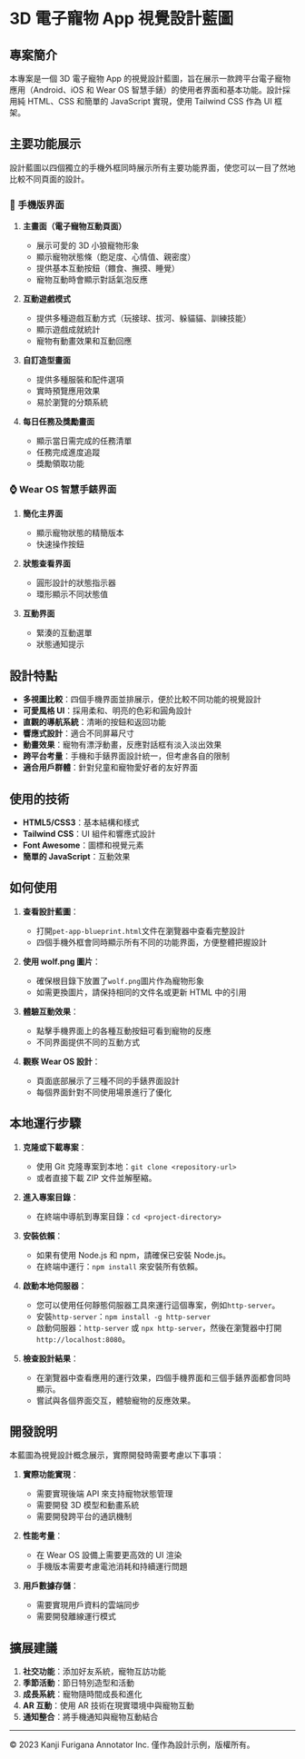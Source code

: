 # 3D 電子寵物 App 視覺設計藍圖

## 專案簡介

本專案是一個 3D 電子寵物 App 的視覺設計藍圖，旨在展示一款跨平台電子寵物應用（Android、iOS 和 Wear OS 智慧手錶）的使用者界面和基本功能。設計採用純 HTML、CSS 和簡單的 JavaScript 實現，使用 Tailwind CSS 作為 UI 框架。

## 主要功能展示

設計藍圖以四個獨立的手機外框同時展示所有主要功能界面，使您可以一目了然地比較不同頁面的設計。

### 📱 手機版界面

1. **主畫面（電子寵物互動頁面）**

   - 展示可愛的 3D 小狼寵物形象
   - 顯示寵物狀態條（飽足度、心情值、親密度）
   - 提供基本互動按鈕（餵食、撫摸、睡覺）
   - 寵物互動時會顯示對話氣泡反應

2. **互動遊戲模式**

   - 提供多種遊戲互動方式（玩接球、拔河、躲貓貓、訓練技能）
   - 顯示遊戲成就統計
   - 寵物有動畫效果和互動回應

3. **自訂造型畫面**

   - 提供多種服裝和配件選項
   - 實時預覽應用效果
   - 易於瀏覽的分類系統

4. **每日任務及獎勵畫面**
   - 顯示當日需完成的任務清單
   - 任務完成進度追蹤
   - 獎勵領取功能

### ⌚ Wear OS 智慧手錶界面

1. **簡化主界面**

   - 顯示寵物狀態的精簡版本
   - 快速操作按鈕

2. **狀態查看界面**

   - 圓形設計的狀態指示器
   - 環形顯示不同狀態值

3. **互動界面**
   - 緊湊的互動選單
   - 狀態通知提示

## 設計特點

- **多視圖比較**：四個手機界面並排展示，便於比較不同功能的視覺設計
- **可愛風格 UI**：採用柔和、明亮的色彩和圓角設計
- **直觀的導航系統**：清晰的按鈕和返回功能
- **響應式設計**：適合不同屏幕尺寸
- **動畫效果**：寵物有漂浮動畫，反應對話框有淡入淡出效果
- **跨平台考量**：手機和手錶界面設計統一，但考慮各自的限制
- **適合用戶群體**：針對兒童和寵物愛好者的友好界面

## 使用的技術

- **HTML5/CSS3**：基本結構和樣式
- **Tailwind CSS**：UI 組件和響應式設計
- **Font Awesome**：圖標和視覺元素
- **簡單的 JavaScript**：互動效果

## 如何使用

1. **查看設計藍圖**：

   - 打開`pet-app-blueprint.html`文件在瀏覽器中查看完整設計
   - 四個手機外框會同時顯示所有不同的功能界面，方便整體把握設計

2. **使用 wolf.png 圖片**：

   - 確保根目錄下放置了`wolf.png`圖片作為寵物形象
   - 如需更換圖片，請保持相同的文件名或更新 HTML 中的引用

3. **體驗互動效果**：

   - 點擊手機界面上的各種互動按鈕可看到寵物的反應
   - 不同界面提供不同的互動方式

4. **觀察 Wear OS 設計**：
   - 頁面底部展示了三種不同的手錶界面設計
   - 每個界面針對不同使用場景進行了優化

## 本地運行步驟

1. **克隆或下載專案**：

   - 使用 Git 克隆專案到本地：`git clone <repository-url>`
   - 或者直接下載 ZIP 文件並解壓縮。

2. **進入專案目錄**：

   - 在終端中導航到專案目錄：`cd <project-directory>`

3. **安裝依賴**：

   - 如果有使用 Node.js 和 npm，請確保已安裝 Node.js。
   - 在終端中運行：`npm install` 來安裝所有依賴。

4. **啟動本地伺服器**：

   - 您可以使用任何靜態伺服器工具來運行這個專案，例如`http-server`。
   - 安裝`http-server`：`npm install -g http-server`
   - 啟動伺服器：`http-server` 或 `npx http-server`，然後在瀏覽器中打開`http://localhost:8080`。

5. **檢查設計結果**：

   - 在瀏覽器中查看應用的運行效果，四個手機界面和三個手錶界面都會同時顯示。
   - 嘗試與各個界面交互，體驗寵物的反應效果。

## 開發說明

本藍圖為視覺設計概念展示，實際開發時需要考慮以下事項：

1. **實際功能實現**：

   - 需要實現後端 API 來支持寵物狀態管理
   - 需要開發 3D 模型和動畫系統
   - 需要開發跨平台的通訊機制

2. **性能考量**：

   - 在 Wear OS 設備上需要更高效的 UI 渲染
   - 手機版本需要考慮電池消耗和持續運行問題

3. **用戶數據存儲**：
   - 需要實現用戶資料的雲端同步
   - 需要開發離線運行模式

## 擴展建議

1. **社交功能**：添加好友系統，寵物互訪功能
2. **季節活動**：節日特別造型和活動
3. **成長系統**：寵物隨時間成長和進化
4. **AR 互動**：使用 AR 技術在現實環境中與寵物互動
5. **通知整合**：將手機通知與寵物互動結合

---

© 2023 Kanji Furigana Annotator Inc. 僅作為設計示例，版權所有。
